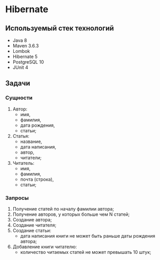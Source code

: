 # Hibernate

## Используемый стек технологий

- Java 8
- Maven 3.6.3
- Lombok
- Hibernate 5
- PostgreSQL 10
- JUnit 4

## Задачи

### Сущности

1. Автор:
    - имя,
    - фамилия,
    - дата рождения,
    - статьи;
2. Статья:
    - название,
    - дата написания,
    - автор,
    - читатели;
3. Читатель:
    - имя,
    - фамилия,
    - почта (строка),
    - статьи;

### Запросы

1. Получение статей по началу фамилии автора;
2. Получение авторов, у которых больше чем N статей;
3. Создание автора;
4. Создание читателя;
5. Создание статьи:
    - дата написания книги не может быть раньше даты рождения автора;
6. Добавление книги читателю:
    - количество читаемых статей не может превышать 10 штук;